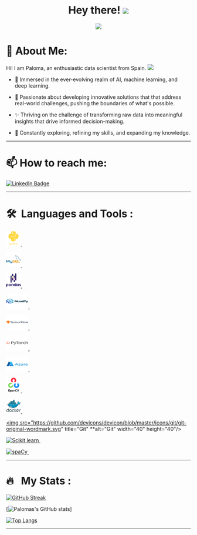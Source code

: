 <h1 align="center">Hey there! <img src="https://media.giphy.com/media/hvRJCLFzcasrR4ia7z/giphy.gif" width="40"></h1>


<p align="center"><img src="https://media.giphy.com/media/v1.Y2lkPTc5MGI3NjExMXVlajVoM2xkaTdrMmNzdmVwNHZtODE4YmhjcHkybGg4NHp2cGZjMSZlcD12MV9pbnRlcm5hbF9naWZfYnlfaWQmY3Q9Zw/JFsJ35j8Zi4q789gdy/giphy.gif" width="500"/></p>



# 💫 About Me:

Hi! I am Paloma, an enthusiastic data scientist from Spain. <img src="https://media.giphy.com/media/WUlplcMpOCEmTGBtBW/giphy.gif" width="30">

- 🤖 Immersed in the ever-evolving realm of AI, machine learning, and deep learning.

- 🚀 Passionate about developing innovative solutions that that address real-world challenges, pushing the boundaries of what's possible.

- ✨ Thriving on the challenge of transforming raw data into meaningful insights that drive informed decision-making.

- 🌱 Constantly exploring, refining my skills, and expanding my knowledge.

---


# 📫 How to reach me:
<p align="left">
<a href="https://www.linkedin.com/in/paloma-garcia-data-science/"><img src="https://img.shields.io/badge/LinkedIn-blue?style=for-the-badge&logo=linkedin&logoColor=white" alt="LinkedIn Badge"></a>
</p>

---

# 🛠 &nbsp;Languages and Tools :

<p>
<a href="https://babeljs.io/" target="_blank" rel="noreferrer"> <img src="https://github.com/devicons/devicon/blob/master/icons/python/python-plain-wordmark.svg" title="Python" alt="JPython" width="40" height="40"/>&nbsp;</a>

<a href="https://www.python.org//" target="_blank" rel="noreferrer"> <img src="https://github.com/devicons/devicon/blob/master/icons/mysql/mysql-original-wordmark.svg" title="MySQL" alt="MySQL"  width="40" height="40"/>&nbsp; </a>

<a href="https://pandas.pydata.org//" target="_blank" rel="noreferrer"> <img src="https://github.com/devicons/devicon/blob/master/icons/pandas/pandas-original-wordmark.svg" title="Pandas" alt="Pandas"  width="40" height="40"/>&nbsp; </a>

<a href="https://numpy.org//" target="_blank" rel="noreferrer"> <img src="https://github.com/devicons/devicon/blob/master/icons/numpy/numpy-original-wordmark.svg" title="Numpy" alt="Numpy"  width="60" height="40"/>&nbsp; </a>

<a href="https://www.tensorflow.org//" target="_blank" rel="noreferrer"> <img src="https://github.com/devicons/devicon/blob/master/icons/tensorflow/tensorflow-original-wordmark.svg" title="Tensorflow" alt="Tensorflow"  width="60" height="40"/>&nbsp; </a>

<a href="https://pytorch.org//" target="_blank" rel="noreferrer"> <img src="https://github.com/devicons/devicon/blob/master/icons/pytorch/pytorch-original-wordmark.svg"  title="Pytorch" alt="Pytorch" width="60" height="40"/>&nbsp; </a>

<a href="https://azure.microsoft.com//" target="_blank" rel="noreferrer"> <img src="https://github.com/devicons/devicon/blob/master/icons/azure/azure-original-wordmark.svg" title="Azure" alt="Azure" width="60" height="40">&nbsp; </a>

<a href="https://opencv.org//" target="_blank" rel="noreferrer"> <img src="https://github.com/devicons/devicon/blob/master/icons/opencv/opencv-original-wordmark.svg" title="OpenCV" alt="OpenCV"  width="40" height="40"/>&nbsp; </a>

<a href="https://www.docker.com//" target="_blank" rel="noreferrer"> <img src="https://github.com/devicons/devicon/blob/master/icons/docker/docker-original-wordmark.svg" title="docker"  alt="docker" width="40" height="40"/>&nbsp; </a>

<a href="https://git-scm.com//" target="_blank" rel="noreferrer"> <img src="https://github.com/devicons/devicon/blob/master/icons/git/git-original-wordmark.svg" title="Git" **alt="Git" width="40" height="40"/>&nbsp; </a>

<a href="https://scikit-learn.org/" target="_blank" rel="noreferrer"> <img src="https://scikit-learn.org/stable/_static/scikit-learn-logo-small.png" title="Scikit learn" alt="Scikit learn" width="60" height="40"/>&nbsp; </a>

<a href="https://spacy.io//" target="_blank" rel="noreferrer"> <img src="https://upload.wikimedia.org/wikipedia/commons/8/88/SpaCy_logo.svg" title="spaCy" alt="spaCy" width="60" height="40"/>&nbsp; </a>
</p>


---

# 🔥 &nbsp; My Stats :
[![GitHub Streak](http://github-readme-streak-stats.herokuapp.com?user=PalomaGGC&theme=dark&background=000000)](https://git.io/streak-stats)

[![Palomas's GitHub stats](https://github-readme-stats.vercel.app/api?username=PalomaGGC&show_icons=true&theme=radical)]

[![Top Langs](https://github-readme-stats.vercel.app/api/top-langs/?username=PalomaGGC&layout=compact&theme=vision-friendly-dark)](https://github.com/anuraghazra/github-readme-stats)




---


<p align="center"><img src="https://komarev.com/ghpvc/?username=PalomaGGC&style=flat-square&color=blue" alt=""></p>





